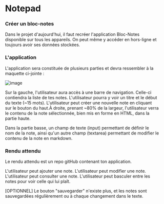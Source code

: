 # Notepad

### Créer un bloc-notes
Dans le projet d'aujourd'hui, il faut recréer l'application Bloc-Notes disponible sur tous les appareils. On peut même y accéder en hors-ligne et toujours avoir ses données stockées.

### L'application
L'application sera constituée de plusieurs parties et devra ressembler à la maquette ci-jointe :


![image](https://github.com/AmandineFernandes/notepad/assets/129835381/9e0818eb-25b1-4761-ad70-e860c0dab7cc)

Sur la gauche, l'utilisateur aura accès à une barre de navigation. Celle-ci contiendra la liste de tes notes. L'utilisateur pourra y voir un titre et le début du texte (~15 mots). L'utilisateur peut créer une nouvelle note en cliquant sur le bouton du haut.À droite, prenant ~80% de la largeur, l'utilisateur verra le contenu de la note sélectionnée, bien mis en forme en HTML, dans la partie haute.

Dans la partie basse, un champ de texte (input) permettant de définir le nom de la note, ainsi qu'un autre champ (textarea) permettant de modifier le contenu de la note en markdown.

### Rendu attendu
Le rendu attendu est un repo gitHub contenant ton application.

L'utilisateur peut ajouter une note.
L'utilisateur peut modifier une note.
L'utilisateur peut consulter une note.
L'utilisateur peut basculer entre les notes pour voir celle qui lui plaît.

[OPTIONNEL] Le bouton "sauvegarder" n'existe plus, et les notes sont sauvegardées régulièrement ou à chaque changement dans le texte.





